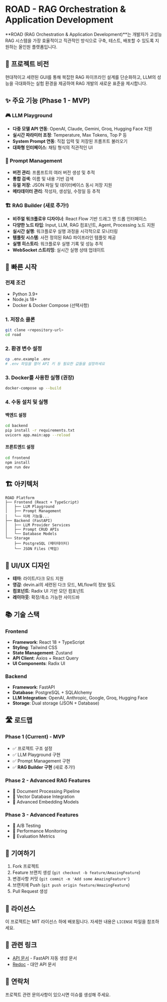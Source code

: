 # ROAD - RAG Orchestration & Application Development

**ROAD (RAG Orchestration & Application Development)**는 개발자가 고성능 RAG 시스템을 가장 효율적이고 직관적인 방식으로 구축, 테스트, 배포할 수 있도록 지원하는 올인원 플랫폼입니다.

## 🎯 프로젝트 비전

현대적이고 세련된 GUI를 통해 복잡한 RAG 파이프라인 설계를 단순화하고, LLM의 성능을 극대화하는 실험 환경을 제공하여 RAG 개발의 새로운 표준을 제시합니다.

## ✨ 주요 기능 (Phase 1 - MVP)

### 🎮 LLM Playground
- **다중 모델 API 연동**: OpenAI, Claude, Gemini, Groq, Hugging Face 지원
- **실시간 파라미터 조정**: Temperature, Max Tokens, Top P 등
- **System Prompt 연동**: 직접 입력 및 저장된 프롬프트 불러오기
- **대화형 인터페이스**: 채팅 형식의 직관적인 UI

### 📝 Prompt Management
- **버전 관리**: 프롬프트의 여러 버전 생성 및 추적
- **통합 검색**: 이름 및 내용 기반 검색
- **듀얼 저장**: JSON 파일 및 데이터베이스 동시 저장 지원
- **메타데이터 관리**: 작성자, 생성일, 수정일 등 추적

### 🏗️ RAG Builder (새로 추가!)
- **비주얼 워크플로우 디자이너**: React Flow 기반 드래그 앤 드롭 인터페이스
- **다양한 노드 타입**: Input, LLM, RAG 컴포넌트, Agent, Processing 노드 지원
- **실시간 실행**: 워크플로우 실행 과정을 시각적으로 모니터링
- **템플릿 시스템**: 사전 정의된 RAG 파이프라인 템플릿 제공
- **실행 히스토리**: 워크플로우 실행 기록 및 성능 추적
- **WebSocket 스트리밍**: 실시간 실행 상태 업데이트

## 🚀 빠른 시작

### 전제 조건
- Python 3.9+
- Node.js 18+
- Docker & Docker Compose (선택사항)

### 1. 저장소 클론
```bash
git clone <repository-url>
cd road
```

### 2. 환경 변수 설정
```bash
cp .env.example .env
# .env 파일을 열어 API 키 등 필요한 값들을 설정하세요
```

### 3. Docker를 사용한 실행 (권장)
```bash
docker-compose up --build
```

### 4. 수동 설치 및 실행

#### 백엔드 설정
```bash
cd backend
pip install -r requirements.txt
uvicorn app.main:app --reload
```

#### 프론트엔드 설정
```bash
cd frontend
npm install
npm run dev
```

## 🏗️ 아키텍처

```
ROAD Platform
├── Frontend (React + TypeScript)
│   ├── LLM Playground
│   ├── Prompt Management
│   └── 미래 기능들...
├── Backend (FastAPI)
│   ├── LLM Provider Services
│   ├── Prompt CRUD APIs
│   └── Database Models
└── Storage
    ├── PostgreSQL (메타데이터)
    └── JSON Files (백업)
```

## 🎨 UI/UX 디자인

- **테마**: 라이트/다크 모드 지원
- **영감**: devin.ai의 세련된 다크 모드, MLflow의 정보 밀도
- **컴포넌트**: Radix UI 기반 모던 컴포넌트
- **레이아웃**: 확장/축소 가능한 사이드바

## 📚 기술 스택

### Frontend
- **Framework**: React 18 + TypeScript
- **Styling**: Tailwind CSS
- **State Management**: Zustand
- **API Client**: Axios + React Query
- **UI Components**: Radix UI

### Backend
- **Framework**: FastAPI
- **Database**: PostgreSQL + SQLAlchemy
- **LLM Integration**: OpenAI, Anthropic, Google, Groq, Hugging Face
- **Storage**: Dual storage (JSON + Database)

## 🛣️ 로드맵

### Phase 1 (Current) - MVP
- ✅ 프로젝트 구조 설정
- ✅ LLM Playground 구현
- ✅ Prompt Management 구현
- ✅ **RAG Builder 구현** (새로 추가!)

### Phase 2 - Advanced RAG Features
- 🔄 Document Processing Pipeline
- 🔄 Vector Database Integration
- 🔄 Advanced Embedding Models

### Phase 3 - Advanced Features
- 🔄 A/B Testing
- 🔄 Performance Monitoring
- 🔄 Evaluation Metrics

## 🤝 기여하기

1. Fork 프로젝트
2. Feature 브랜치 생성 (`git checkout -b feature/AmazingFeature`)
3. 변경사항 커밋 (`git commit -m 'Add some AmazingFeature'`)
4. 브랜치에 Push (`git push origin feature/AmazingFeature`)
5. Pull Request 생성

## 📝 라이선스

이 프로젝트는 MIT 라이선스 하에 배포됩니다. 자세한 내용은 `LICENSE` 파일을 참조하세요.

## 🔗 관련 링크

- [API 문서](http://localhost:8000/docs) - FastAPI 자동 생성 문서
- [Redoc](http://localhost:8000/redoc) - 대안 API 문서

## 📧 연락처

프로젝트 관련 문의사항이 있으시면 이슈를 생성해 주세요. 